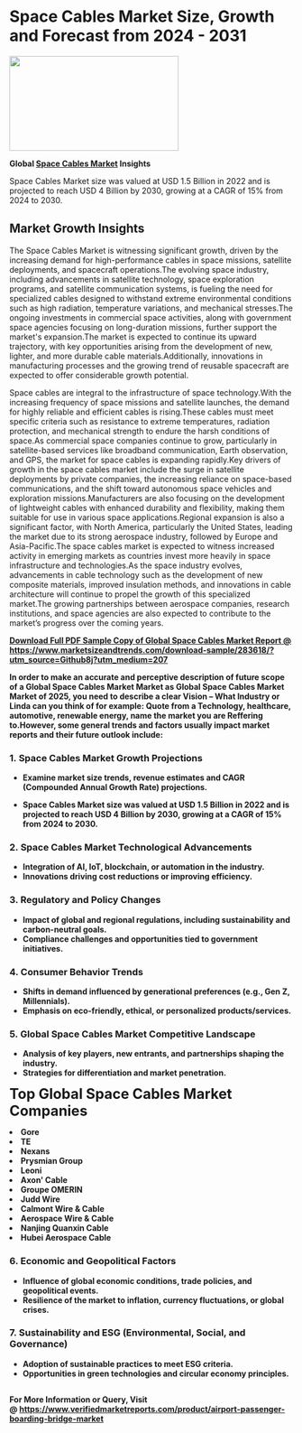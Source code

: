 <H1>Space Cables Market Size, Growth and Forecast from 2024 - 2031</H1><img class="aligncenter size-medium wp-image-584254" src="https://thirdeyenews.in/wp-content/uploads/2024/09/Global-Market-Research-300x168.jpeg" alt="" width="300" height="168" /><p><strong>Global&nbsp;<a href="https://www.marketsizeandtrends.com/download-sample/283618/?utm_source=Github8j?utm_medium=207">Space Cables Market</a> Insights</strong></p><p>Space Cables Market size was valued at USD 1.5 Billion in 2022 and is projected to reach USD 4 Billion by 2030, growing at a CAGR of 15% from 2024 to 2030.</p><p><!DOCTYPE html> <html lang="en"> <head> <meta charset="UTF-8"> <meta name="viewport" content="width=device-width, initial-scale=1.0"> <title>Space Cables Market Growth Insights</title> </head> <body> <h2>Market Growth Insights</h2> <p>The Space Cables Market is witnessing significant growth, driven by the increasing demand for high-performance cables in space missions, satellite deployments, and spacecraft operations.The evolving space industry, including advancements in satellite technology, space exploration programs, and satellite communication systems, is fueling the need for specialized cables designed to withstand extreme environmental conditions such as high radiation, temperature variations, and mechanical stresses.The ongoing investments in commercial space activities, along with government space agencies focusing on long-duration missions, further support the market's expansion.The market is expected to continue its upward trajectory, with key opportunities arising from the development of new, lighter, and more durable cable materials.Additionally, innovations in manufacturing processes and the growing trend of reusable spacecraft are expected to offer considerable growth potential.</p> <p><strong><a href="#"></a></strong></p> <p>Space cables are integral to the infrastructure of space technology.With the increasing frequency of space missions and satellite launches, the demand for highly reliable and efficient cables is rising.These cables must meet specific criteria such as resistance to extreme temperatures, radiation protection, and mechanical strength to endure the harsh conditions of space.As commercial space companies continue to grow, particularly in satellite-based services like broadband communication, Earth observation, and GPS, the market for space cables is expanding rapidly.Key drivers of growth in the space cables market include the surge in satellite deployments by private companies, the increasing reliance on space-based communications, and the shift toward autonomous space vehicles and exploration missions.Manufacturers are also focusing on the development of lightweight cables with enhanced durability and flexibility, making them suitable for use in various space applications.Regional expansion is also a significant factor, with North America, particularly the United States, leading the market due to its strong aerospace industry, followed by Europe and Asia-Pacific.The space cables market is expected to witness increased activity in emerging markets as countries invest more heavily in space infrastructure and technologies.As the space industry evolves, advancements in cable technology such as the development of new composite materials, improved insulation methods, and innovations in cable architecture will continue to propel the growth of this specialized market.The growing partnerships between aerospace companies, research institutions, and space agencies are also expected to contribute to the market’s progress over the coming years.</p> <p><strong><a href="#"></p><p><span class=""><strong>Download Full PDF Sample Copy of Global Space Cables Market Report</strong> @ <a href="https://www.marketsizeandtrends.com/download-sample/283618/?utm_source=Github8j?utm_medium=207" target="_blank">https://www.marketsizeandtrends.com/download-sample/283618/?utm_source=Github8j?utm_medium=207</a></span></p><p>In order to make an accurate and perceptive description of future scope of a Global&nbsp;Space Cables Market Market as Global&nbsp;Space Cables Market Market of 2025, you need to describe a clear Vision &ndash; What Industry or Linda can you think of for example: Quote from a Technology, healthcare, automotive, renewable energy, name the market you are Reffering to.However, some general trends and factors usually impact market reports and their future outlook include:</p><h3>1.&nbsp;<strong>Space Cables Market Growth Projections</strong></h3><ul><li>Examine market size trends, revenue estimates and CAGR (Compounded Annual Growth Rate) projections.</li><li><p>Space Cables Market size was valued at USD 1.5 Billion in 2022 and is projected to reach USD 4 Billion by 2030, growing at a CAGR of 15% from 2024 to 2030.</p></li></ul><h3>2.&nbsp;<strong>Space Cables Market Technological Advancements</strong></h3><ul><li>Integration of AI, IoT, blockchain, or automation in the industry.</li><li>Innovations driving cost reductions or improving efficiency.</li></ul><h3>3.&nbsp;<strong>Regulatory and Policy Changes</strong></h3><ul><li>Impact of global and regional regulations, including sustainability and carbon-neutral goals.</li><li>Compliance challenges and opportunities tied to government initiatives.</li></ul><h3>4.&nbsp;<strong>Consumer Behavior Trends</strong></h3><ul><li>Shifts in demand influenced by generational preferences (e.g., Gen Z, Millennials).</li><li>Emphasis on eco-friendly, ethical, or personalized products/services.</li></ul><h3>5.&nbsp;<strong>Global Space Cables Market Competitive Landscape</strong></h3><ul><li>Analysis of key players, new entrants, and partnerships shaping the industry.</li><li>Strategies for differentiation and market penetration.</li></ul><p data-pm-slice="1 1 []"><span style="color: inherit; font-family: inherit; font-size: 25px;">Top Global Space Cables Market Companies</span></p><div class="" data-test-id=""><p><li>Gore</li><li> TE</li><li> Nexans</li><li> Prysmian Group</li><li> Leoni</li><li> Axon' Cable</li><li> Groupe OMERIN</li><li> Judd Wire</li><li> Calmont Wire & Cable</li><li> Aerospace Wire & Cable</li><li> Nanjing Quanxin Cable</li><li> Hubei Aerospace Cable</li></p></div><h3>6.&nbsp;<strong>Economic and Geopolitical Factors</strong></h3><ul><li>Influence of global economic conditions, trade policies, and geopolitical events.</li><li>Resilience of the market to inflation, currency fluctuations, or global crises.</li></ul><h3>7.&nbsp;<strong>Sustainability and ESG (Environmental, Social, and Governance)</strong></h3><ul><li>Adoption of sustainable practices to meet ESG criteria.</li><li>Opportunities in green technologies and circular economy principles.</li></ul><h2><strong style="font-size: 14px;">For More Information or Query, Visit @&nbsp;</strong><a style="background-color: #ffffff; font-size: 14px;" href="https://www.marketsizeandtrends.com/report/space-cables-market/" target="_blank">https://www.verifiedmarketreports.com/product/airport-passenger-boarding-bridge-market</a></h2>
